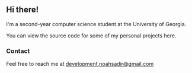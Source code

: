 ## Hi there!

I'm a second-year computer science student at the University of Georgia.

You can view the source code for some of my personal projects here.

### Contact
Feel free to reach me at development.noahsadir@gmail.com
